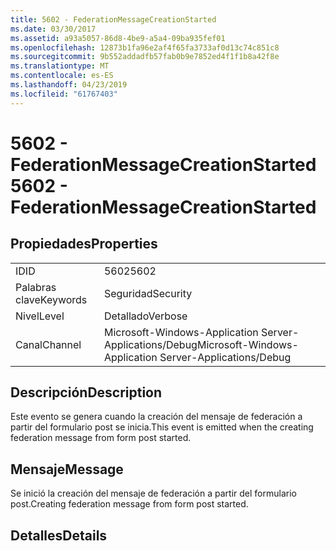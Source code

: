 ```yaml
---
title: 5602 - FederationMessageCreationStarted
ms.date: 03/30/2017
ms.assetid: a93a5057-86d8-4be9-a5a4-09ba935fef01
ms.openlocfilehash: 12873b1fa96e2af4f65fa3733af0d13c74c851c8
ms.sourcegitcommit: 9b552addadfb57fab0b9e7852ed4f1f1b8a42f8e
ms.translationtype: MT
ms.contentlocale: es-ES
ms.lasthandoff: 04/23/2019
ms.locfileid: "61767403"
---
```

# <a name="5602---federationmessagecreationstarted"></a><span data-ttu-id="83707-102">5602 - FederationMessageCreationStarted</span><span class="sxs-lookup"><span data-stu-id="83707-102">5602 - FederationMessageCreationStarted</span></span>
## <a name="properties"></a><span data-ttu-id="83707-103">Propiedades</span><span class="sxs-lookup"><span data-stu-id="83707-103">Properties</span></span>  
  
|||  
|-|-|  
|<span data-ttu-id="83707-104">ID</span><span class="sxs-lookup"><span data-stu-id="83707-104">ID</span></span>|<span data-ttu-id="83707-105">5602</span><span class="sxs-lookup"><span data-stu-id="83707-105">5602</span></span>|  
|<span data-ttu-id="83707-106">Palabras clave</span><span class="sxs-lookup"><span data-stu-id="83707-106">Keywords</span></span>|<span data-ttu-id="83707-107">Seguridad</span><span class="sxs-lookup"><span data-stu-id="83707-107">Security</span></span>|  
|<span data-ttu-id="83707-108">Nivel</span><span class="sxs-lookup"><span data-stu-id="83707-108">Level</span></span>|<span data-ttu-id="83707-109">Detallado</span><span class="sxs-lookup"><span data-stu-id="83707-109">Verbose</span></span>|  
|<span data-ttu-id="83707-110">Canal</span><span class="sxs-lookup"><span data-stu-id="83707-110">Channel</span></span>|<span data-ttu-id="83707-111">Microsoft-Windows-Application Server-Applications/Debug</span><span class="sxs-lookup"><span data-stu-id="83707-111">Microsoft-Windows-Application Server-Applications/Debug</span></span>|  
  
## <a name="description"></a><span data-ttu-id="83707-112">Descripción</span><span class="sxs-lookup"><span data-stu-id="83707-112">Description</span></span>  
 <span data-ttu-id="83707-113">Este evento se genera cuando la creación del mensaje de federación a partir del formulario post se inicia.</span><span class="sxs-lookup"><span data-stu-id="83707-113">This event is emitted when the creating federation message from form post started.</span></span>  
  
## <a name="message"></a><span data-ttu-id="83707-114">Mensaje</span><span class="sxs-lookup"><span data-stu-id="83707-114">Message</span></span>  
 <span data-ttu-id="83707-115">Se inició la creación del mensaje de federación a partir del formulario post.</span><span class="sxs-lookup"><span data-stu-id="83707-115">Creating federation message from form post started.</span></span>  
  
## <a name="details"></a><span data-ttu-id="83707-116">Detalles</span><span class="sxs-lookup"><span data-stu-id="83707-116">Details</span></span>

